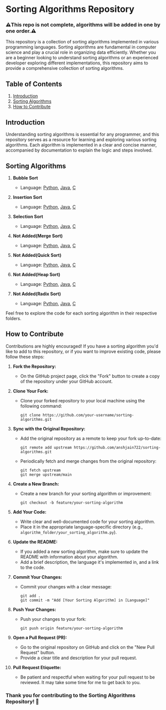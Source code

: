 # Sorting Algorithms Repository
### ⚠️This repo is not complete, algorithms will be added in one by one order.⚠️

This repository is a collection of sorting algorithms implemented in various programming languages. Sorting algorithms are fundamental in computer science and play a crucial role in organizing data efficiently. Whether you are a beginner looking to understand sorting algorithms or an experienced developer exploring different implementations, this repository aims to provide a comprehensive collection of sorting algorithms.

## Table of Contents

1. [Introduction](#introduction)
2. [Sorting Algorithms](#sorting-algorithms)
3. [How to Contribute](#how-to-contribute)

## Introduction

Understanding sorting algorithms is essential for any programmer, and this repository serves as a resource for learning and exploring various sorting algorithms. Each algorithm is implemented in a clear and concise manner, accompanied by documentation to explain the logic and steps involved.

## Sorting Algorithms

   1. **Bubble Sort**
      - Language: [Python](Bubble_sort/bubble_sort.py), [Java](Bubble_sort/bubbleSort.java), [C](Bubble_sort/bubble_sort.c)
   
   2. **Insertion Sort**
      - Language: [Python](Insertion_sort/insertion_sort.py), [Java](Insertion_sort/insertionSort.java), [C](Insertion_sort/insertion_sort.c)
   
   3. **Selection Sort**
      - Language: [Python](Selection_sort/selection_sort.py), [Java](Selection_sort/selectionSort.java), [C](Selection_sort/selection_sort.c)
   
   4. **Not Added(Merge Sort)**
      - Language: [Python](Merge_sort/merge_sort.py), [Java](Merge_sort/mergeSort.java), [C](Merge_sort/merge_sort.c)
   
   5. **Not Added(Quick Sort)**
      - Language: [Python](Quick_sort/quick_sort.py), [Java](Quick_sort/quickSort.java), [C](Quick_sort/quick_sort.c)
   
   6. **Not Added(Heap Sort)**
      - Language: [Python](Heap_sort/heap_sort.py), [Java](Heap_sort/heapSort.java), [C](Heap_sort/heap_sort.c)
   
   7. **Not Added(Radix Sort)**
      - Language: [Python](Radix_sort/radix_sort.py), [Java](Radix_sort/radixSort.java), [C](Radix_sort/radix_sort.c)

Feel free to explore the code for each sorting algorithm in their respective folders.

## How to Contribute

Contributions are highly encouraged! If you have a sorting algorithm you'd like to add to this repository, or if you want to improve existing code, please follow these steps:

1. **Fork the Repository:**
   - On the GitHub project page, click the "Fork" button to create a copy of the repository under your GitHub account.

2. **Clone Your Fork:**
   - Clone your forked repository to your local machine using the following command:
     ```
     git clone https://github.com/your-username/sorting-algorithms.git
     ```

3. **Sync with the Original Repository:**
   - Add the original repository as a remote to keep your fork up-to-date:
     ```
     git remote add upstream https://github.com/anshjain722/sorting-algorithms.git
     ```
   - Periodically fetch and merge changes from the original repository:
     ```
     git fetch upstream
     git merge upstream/main
     ```

4. **Create a New Branch:**
   - Create a new branch for your sorting algorithm or improvement:
     ```
     git checkout -b feature/your-sorting-algorithm
     ```

5. **Add Your Code:**
   - Write clear and well-documented code for your sorting algorithm.
   - Place it in the appropriate language-specific directory (e.g., `algorithm_folder/your_sorting_algorithm.py`).

6. **Update the README:**
   - If you added a new sorting algorithm, make sure to update the README with information about your algorithm.
   - Add a brief description, the language it's implemented in, and a link to the code.

7. **Commit Your Changes:**
   - Commit your changes with a clear message:
     ```
     git add .
     git commit -m "Add [Your Sorting Algorithm] in [Language]"
     ```

8. **Push Your Changes:**
   - Push your changes to your fork:
     ```
     git push origin feature/your-sorting-algorithm
     ```

9. **Open a Pull Request (PR):**
   - Go to the original repository on GitHub and click on the "New Pull Request" button.
   - Provide a clear title and description for your pull request.

10. **Pull Request Etiquette:**
    - Be patient and respectful when waiting for your pull request to be reviewed. It may take some time for me to get back to you.

### Thank you for contributing to the Sorting Algorithms Repository! 🚀
